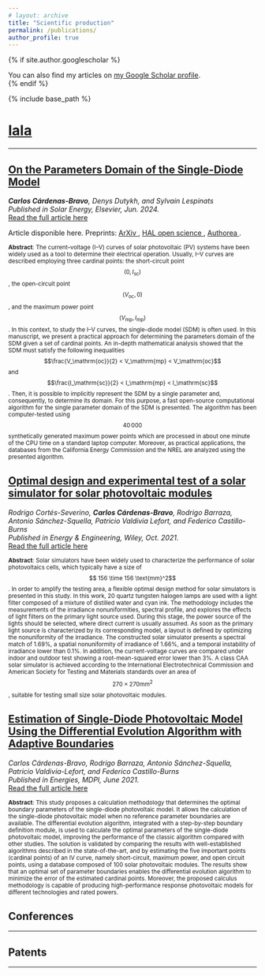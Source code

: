 ```yaml
---
# layout: archive
title: "Scientific production"
permalink: /publications/
author_profile: true
---
```


{% if site.author.googlescholar %}
  <div class="wordwrap">You can also find my articles on <a href="{{site.author.googlescholar}}">my Google Scholar profile</a>.</div>
{% endif %}

{% include base_path %}

# <a href= /_publications/summary> lala </a>
-----

<!-- {% for post in site.publications reversed %}
  {% include archive-single.html %}
{% endfor %} -->

<!-- ### <span style="color:RoyalBlue"> <u> On the Parameters Domain of the Single-Diode Model </u> </span> <br> -->
## <u> On the Parameters Domain of the Single-Diode Model </u> <br>
*<b>Carlos Cárdenas-Bravo</b>, Denys Dutykh, and Sylvain Lespinats* <br>
*Published in Solar Energy, Elsevier, Jun. 2024.* <br> 
<a href="https://www.sciencedirect.com/science/article/pii/S0038092X24004134"> Read the full article here </a> <br> 

Article disponible here.
Preprints: <a href="https://arxiv.org/abs/2407.07108#"> ArXiv </a>, <a href="https://hal.science/hal-04622649"> HAL open science </a>, <a href="https://www.authorea.com/users/797418/articles/1139566-on-the-parameters-domain-of-the-single-diode-model"> Authorea </a>.

<span style="font-size: smaller"> **Abstract**: The current–voltage (I–V) curves of solar photovoltaic (PV) systems have been widely used as a tool to determine their electrical operation. Usually, I–V curves are described employing three cardinal points: the short-circuit point $$(0,\,I_\mathrm{sc})$$, the open-circuit point $$(V_\mathrm{oc},\,0)$$, and the maximum power point $$(V_\mathrm{mp},\,I_\mathrm{mp})$$. In this context, to study the I–V curves, the single-diode model (SDM) is often used. In this manuscript, we present a practical approach for determining the parameters domain of the SDM given a set of cardinal points. An in-depth mathematical analysis showed that the SDM must satisfy the following inequalities $$\frac{V_\mathrm{oc}}{2} < V_\mathrm{mp} < V_\mathrm{oc}$$ and $$\frac{I_\mathrm{sc}}{2} < I_\mathrm{mp} < I_\mathrm{sc}$$. Then, it is possible to implicitly represent the SDM by a single parameter and, consequently, to determine its domain. For this purpose, a fast open-source computational algorithm for the single parameter domain of the SDM is presented. The algorithm has been computer-tested using $$40\,000$$ synthetically generated maximum power points which are processed in about one minute of the CPU time on a standard laptop computer. Moreover, as practical applications, the databases from the California Energy Commission and the NREL are analyzed using the presented algorithm. </span>

## <u> Optimal design and experimental test of a solar simulator for solar photovoltaic modules </u> <br>
*Rodrigo Cortés-Severino, <b>Carlos Cárdenas-Bravo</b>, Rodrigo Barraza, Antonio Sánchez-Squella, Patricio Valdivia Lefort, and Federico Castillo-Burns* <br>
*Published in Energy & Engineering, Wiley, Oct. 2021.* <br> 
<a href="https://scijournals.onlinelibrary.wiley.com/doi/full/10.1002/ese3.985"> Read the full article here </a> 

<span style="font-size: smaller"> **Abstract**: Solar simulators have been widely used to characterize the performance of solar photovoltaics cells, which typically have a size of $$ 156 \time 156 \text{mm}^2$$. In order to amplify the testing area, a flexible optimal design method for solar simulators is presented in this study. In this work, 20 quartz tungsten halogen lamps are used with a light filter composed of a mixture of distilled water and cyan ink. The methodology includes the measurements of the irradiance nonuniformities, spectral profile, and explores the effects of light filters on the primary light source used. During this stage, the power source of the lights should be selected, where direct current is usually assumed. As soon as the primary light source is characterized by its corresponding model, a layout is defined by optimizing the nonuniformity of the irradiance. The constructed solar simulator presents a spectral match of 1.69%, a spatial nonuniformity of irradiance of 1.66%, and a temporal instability of irradiance lower than 0.1%. In addition, the current-voltage curves are compared under indoor and outdoor test showing a root-mean-squared error lower than 3%. A class CAA solar simulator is achieved according to the International Electrotechnical Commission and American Society for Testing and Materials standards over an area of $$270 \times 270 \text{mm}^2$$, suitable for testing small size solar photovoltaic modules. </span>

## <u> Estimation of Single-Diode Photovoltaic Model Using the Differential Evolution Algorithm with Adaptive Boundaries </u> <br>
*Carlos Cárdenas-Bravo, Rodrigo Barraza, Antonio Sánchez-Squella, Patricio Valdivia-Lefort, and Federico Castillo-Burns* <br>
*Published in Energies, MDPI, June 2021.* <br> 
<a href="https://www.mdpi.com/1996-1073/14/13/3925"> Read the full article here</a> 

<span style="font-size: smaller"> **Abstract**: This study proposes a calculation methodology that determines the optimal boundary parameters of the single-diode photovoltaic model. It allows the calculation of the single-diode photovoltaic model when no reference parameter boundaries are available. The differential evolution algorithm, integrated with a step-by-step boundary definition module, is used to calculate the optimal parameters of the single-diode photovoltaic model, improving the performance of the classic algorithm compared with other studies. The solution is validated by comparing the results with well-established algorithms described in the state-of-the-art, and by estimating the five important points (cardinal points) of an IV curve, namely short-circuit, maximum power, and open circuit points, using a database composed of 100 solar photovoltaic modules. The results show that an optimal set of parameter boundaries enables the differential evolution algorithm to minimize the error of the estimated cardinal points. Moreover, the proposed calculus methodology is capable of producing high-performance response photovoltaic models for different technologies and rated powers. </span>




## Conferences
-----


## Patents
-----






